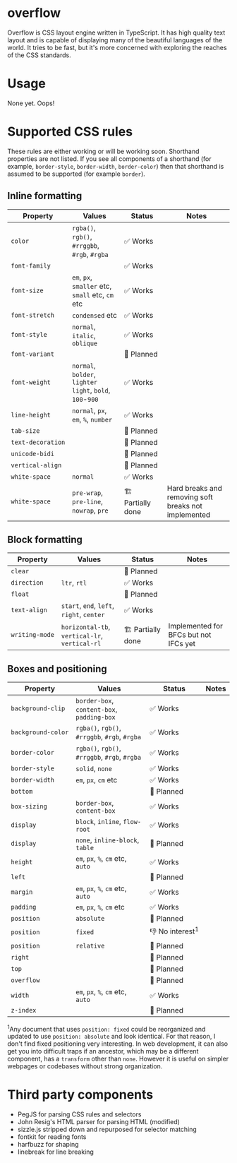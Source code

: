 # overflow

Overflow is CSS layout engine written in TypeScript. It has high quality text layout and is capable of displaying many of the beautiful languages of the world. It tries to be fast, but it's more concerned with exploring the reaches of the CSS standards.

# Usage

None yet. Oops!

# Supported CSS rules

These rules are either working or will be working soon. Shorthand properties are not listed. If you see all components of a shorthand (for example, `border-style`, `border-width`, `border-color`) then that shorthand is assumed to be supported (for example `border`).

## Inline formatting

| Property | Values | Status | Notes |
| -- | -- | -- | -- |
| <code>color</code> | `rgba()`, `rgb()`, `#rrggbb`, `#rgb`, `#rgba` | ✅&zwj;&nbsp;Works | |
| <code>font-&zwj;family</code> |  | ✅&zwj;&nbsp;Works | |
| <code>font-&zwj;size</code> | `em`, `px`, `smaller` etc, `small` etc, `cm` etc | ✅&zwj;&nbsp;Works | |
| <code>font-&zwj;stretch</code> | `condensed` etc | ✅&zwj;&nbsp;Works | |
| <code>font-&zwj;style</code> | `normal`, `italic`, `oblique` | ✅&zwj;&nbsp;Works | |
| <code>font-&zwj;variant</code> | | 🚧&zwj;&nbsp;Planned | |
| <code>font-&zwj;weight</code> | `normal`, `bolder`, `lighter` `light`, `bold`, `100`-`900` | ✅&zwj;&nbsp;Works | |
| <code>line-&zwj;height</code> | `normal`, `px`, `em`, `%`, `number` | ✅&zwj;&nbsp;Works | |
| <code>tab-&zwj;size</code> | | 🚧&zwj;&nbsp;Planned | |
| <code>text-&zwj;decoration</code> | | 🚧&zwj;&nbsp;Planned | |
| <code>unicode-&zwj;bidi</code> | | 🚧&zwj;&nbsp;Planned | |
| <code>vertical-&zwj;align</code> | | 🚧&zwj;&nbsp;Planned | |
| <code>white-&zwj;space</code> | `normal` | ✅&zwj;&nbsp;Works | |
| <code>white-&zwj;space</code> | `pre-wrap`, `pre-line`, `nowrap`, `pre` | 🏗 Partially done | Hard breaks and removing soft breaks not implemented |

## Block formatting

| Property | Values | Status | Notes |
| -- | -- | -- | -- |
| <code>clear</code> | | 🚧&zwj;&nbsp;Planned | |
| <code>direction</code> | `ltr`, `rtl` | ✅&zwj;&nbsp;Works | |
| <code>float</code> | | 🚧&zwj;&nbsp;Planned | |
| <code>text-&zwj;align</code> | `start`, `end`, `left`, `right`, `center` | ✅&zwj;&nbsp;Works |  |
| <code>writing-&zwj;mode</code> | `horizontal-tb`, `vertical-lr`, `vertical-rl` | 🏗 Partially done | Implemented for BFCs but not IFCs yet |

## Boxes and positioning

| Property | Values | Status | Notes |
| -- | -- | -- | -- |
| <code>background-&zwj;clip</code> | `border-box`, `content-box`, `padding-box` | ✅&zwj;&nbsp;Works | |
| <code>background-&zwj;color</code> | `rgba()`, `rgb()`, `#rrggbb`, `#rgb`, `#rgba` | ✅&zwj;&nbsp;Works | |
| <code>border-&zwj;color</code> | `rgba()`, `rgb()`, `#rrggbb`, `#rgb`, `#rgba` | ✅&zwj;&nbsp;Works | |
| <code>border-&zwj;style</code> | `solid`, `none` | ✅&zwj;&nbsp;Works | |
| <code>border-&zwj;width</code> | `em`, `px`, `cm` etc | ✅&zwj;&nbsp;Works | |
| <code>bottom</code> | | 🚧&zwj;&nbsp;Planned | |
| <code>box-&zwj;sizing</code> | `border-box`, `content-box` | ✅&zwj;&nbsp;Works | |
| <code>display</code> | `block`, `inline`, `flow-root` | ✅&zwj;&nbsp;Works | |
| <code>display</code> | `none`, `inline-block`, `table` | 🚧&zwj;&nbsp;Planned |  | |
| <code>height</code> | `em`, `px`, `%`, `cm` etc, `auto` | ✅&zwj;&nbsp;Works | |
| <code>left</code> | | 🚧&zwj;&nbsp;Planned | |
| <code>margin</code> | `em`, `px`, `%`, `cm` etc, `auto` | ✅&zwj;&nbsp;Works | |
| <code>padding</code> | `em`, `px`, `%`, `cm` etc | ✅&zwj;&nbsp;Works | |
| <code>position</code> | `absolute` | 🚧&zwj;&nbsp;Planned | |
| <code>position</code> | `fixed` | 👎&zwj;&nbsp;No&nbsp;interest<sup>1</sup> | |
| <code>position</code> | `relative` | 🚧&zwj;&nbsp;Planned | |
| <code>right</code> | | 🚧&zwj;&nbsp;Planned | |
| <code>top</code> | | 🚧&zwj;&nbsp;Planned | |
| <code>overflow</code> | | 🚧&zwj;&nbsp;Planned | |
| <code>width</code> | `em`, `px`, `%`, `cm` etc, `auto` | ✅&zwj;&nbsp;Works | |
| <code>z-index</code> | | 🚧&zwj;&nbsp;Planned | |

<sup>1</sup>Any document that uses `position: fixed` could be reorganized and updated to use `position: absolute` and look identical. For that reason, I don't find fixed positioning very interesting. In web development, it can also get you into difficult traps if an ancestor, which may be a different component, has a `transform` other than `none`. However it is useful on simpler webpages or codebases without strong organization.

# Third party components

* PegJS for parsing CSS rules and selectors
* John Resig's HTML parser for parsing HTML (modified)
* sizzle.js stripped down and repurposed for selector matching
* fontkit for reading fonts
* harfbuzz for shaping
* linebreak for line breaking
